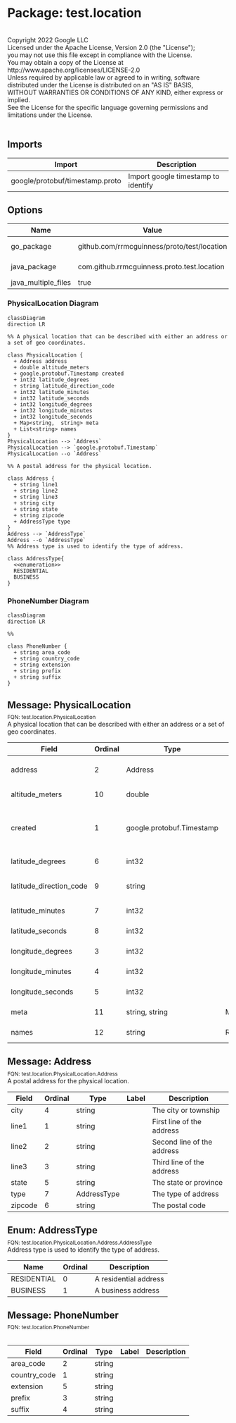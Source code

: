 # Package: test.location

<div class="comment"><span></span><br/><span>Copyright 2022 Google LLC</span><br/><span>Licensed under the Apache License, Version 2.0 (the "License");</span><br/><span>you may not use this file except in compliance with the License.</span><br/><span>You may obtain a copy of the License at</span><br/><span> http://www.apache.org/licenses/LICENSE-2.0</span><br/><span>Unless required by applicable law or agreed to in writing, software</span><br/><span>distributed under the License is distributed on an "AS IS" BASIS,</span><br/><span>WITHOUT WARRANTIES OR CONDITIONS OF ANY KIND, either express or implied.</span><br/><span>See the License for the specific language governing permissions and</span><br/><span>limitations under the License.</span><br/><span></span><br/></div>

## Imports

| Import                          | Description                          |
|---------------------------------|--------------------------------------|
| google/protobuf/timestamp.proto | Import google timestamp to identify  |



## Options

| Name                | Value                                       | Description      |
|---------------------|---------------------------------------------|------------------|
| go_package          | github.com/rrmcguinness/proto/test/location | Go Lang Options  |
| java_package        | com.github.rrmcguinness.proto.test.location | Java Options     |
| java_multiple_files | true                                        |                  |




### PhysicalLocation Diagram

```mermaid
classDiagram
direction LR

%% A physical location that can be described with either an address or a set of geo coordinates.

class PhysicalLocation {
  + Address address
  + double altitude_meters
  + google.protobuf.Timestamp created
  + int32 latitude_degrees
  + string latitude_direction_code
  + int32 latitude_minutes
  + int32 latitude_seconds
  + int32 longitude_degrees
  + int32 longitude_minutes
  + int32 longitude_seconds
  + Map<string,  string> meta
  + List<string> names
}
PhysicalLocation --> `Address`
PhysicalLocation --> `google.protobuf.Timestamp`
PhysicalLocation --o `Address`

%% A postal address for the physical location.

class Address {
  + string line1
  + string line2
  + string line3
  + string city
  + string state
  + string zipcode
  + AddressType type
}
Address --> `AddressType`
Address --o `AddressType`
%% Address type is used to identify the type of address.

class AddressType{
  <<enumeration>>
  RESIDENTIAL
  BUSINESS
}
```
### PhoneNumber Diagram

```mermaid
classDiagram
direction LR

%% 

class PhoneNumber {
  + string area_code
  + string country_code
  + string extension
  + string prefix
  + string suffix
}

```

## Message: PhysicalLocation
<div style="font-size: 12px; margin-top: -10px;" class="fqn">FQN: test.location.PhysicalLocation</div>

<div class="comment"><span>A physical location that can be described with either an address or a set of geo coordinates.</span><br/></div>

| Field                   | Ordinal | Type                      | Label    | Description                           |
|-------------------------|---------|---------------------------|----------|---------------------------------------|
| address                 | 2       | Address                   |          | The mailing address of the location   |
| altitude_meters         | 10      | double                    |          | Altitude in Meters                    |
| created                 | 1       | google.protobuf.Timestamp |          | The timestamp the record was created  |
| latitude_degrees        | 6       | int32                     |          | Longitude Degrees                     |
| latitude_direction_code | 9       | string                    |          | Latitude Direction Code               |
| latitude_minutes        | 7       | int32                     |          | Latitude Minutes                      |
| latitude_seconds        | 8       | int32                     |          | Latitude Seconds                      |
| longitude_degrees       | 3       | int32                     |          | Longitude degrees                     |
| longitude_minutes       | 4       | int32                     |          | Longitude Minutes                     |
| longitude_seconds       | 5       | int32                     |          | Longitude Seconds                     |
| meta                    | 11      | string, string            | Map      | Additional Meta Data                  |
| names                   | 12      | string                    | Repeated | Names for the location                |


## Message: Address
<div style="font-size: 12px; margin-top: -10px;" class="fqn">FQN: test.location.PhysicalLocation.Address</div>

<div class="comment"><span>A postal address for the physical location.</span><br/></div>

| Field   | Ordinal | Type        | Label | Description                 |
|---------|---------|-------------|-------|-----------------------------|
| city    | 4       | string      |       | The city or township        |
| line1   | 1       | string      |       | First line of the address   |
| line2   | 2       | string      |       | Second line of the address  |
| line3   | 3       | string      |       | Third line of the address   |
| state   | 5       | string      |       | The state or province       |
| type    | 7       | AddressType |       | The type of address         |
| zipcode | 6       | string      |       | The postal code             |


## Enum: AddressType
<div style="font-size: 12px; margin-top: -10px;" class="fqn">FQN: test.location.PhysicalLocation.Address.AddressType</div>

<div class="comment"><span>Address type is used to identify the type of address.</span><br/></div>

| Name        | Ordinal | Description            |
|-------------|---------|------------------------|
| RESIDENTIAL | 0       | A residential address  |
| BUSINESS    | 1       | A business address     |


## Message: PhoneNumber
<div style="font-size: 12px; margin-top: -10px;" class="fqn">FQN: test.location.PhoneNumber</div>

<div class="comment"><span></span><br/></div>

| Field        | Ordinal | Type   | Label | Description |
|--------------|---------|--------|-------|-------------|
| area_code    | 2       | string |       |             |
| country_code | 1       | string |       |             |
| extension    | 5       | string |       |             |
| prefix       | 3       | string |       |             |
| suffix       | 4       | string |       |             |





<!-- Created by: Proto Diagram Tool -->
<!-- https://github.com/rrmcguinness/proto-diagram-tool -->

